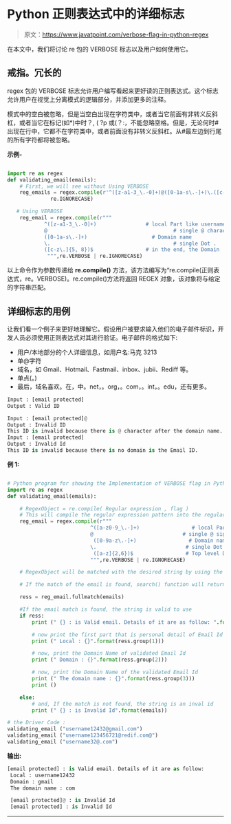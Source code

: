 # Python 正则表达式中的详细标志

> 原文：<https://www.javatpoint.com/verbose-flag-in-python-regex>

在本文中，我们将讨论 re 包的 VERBOSE 标志以及用户如何使用它。

## 戒指。冗长的

regex 包的 VERBOSE 标志允许用户编写看起来更好读的正则表达式。这个标志允许用户在视觉上分离模式的逻辑部分，并添加更多的注释。

模式中的空白被忽略，但是当空白出现在字符类中，或者当它前面有非转义反斜杠，或者当它在标记(如*)中时？, ( ?p 或(？:，不能忽略空格。但是，无论何时#出现在行中，它都不在字符类中，或者前面没有非转义反斜杠。从#最左边到行尾的所有字符都将被忽略。

**示例-**

```py

import re as regex
def validating_email(emails):
    # First, we will see without Using VERBOSE
    reg_emails = regex.compile(r'^([z-a1-3_\.-0]+)@([0-1a-s\.-]+)\.([c-z\.]{5, 8})$',
              re.IGNORECASE)

   # Using VERBOSE
    reg_email = regex.compile(r"""
            ^([z-a1-3_\.-0]+)                # local Part like username
            @                                         # single @ character
            ([0-1a-s\.-]+)                     # Domain name
            \.                                        # single Dot .
            ([c-z\.]{5, 8})$                 # in the end, the Domain  
             """,re.VERBOSE | re.IGNORECASE) 

```

以上命令作为参数传递给 **re.compile()** 方法，该方法编写为“re.compile(正则表达式，re。VERBOSE)。re.compile()方法将返回 REGEX 对象，该对象将与给定的字符串匹配。

## 详细标志的用例

让我们看一个例子来更好地理解它。假设用户被要求输入他们的电子邮件标识，开发人员必须使用正则表达式对其进行验证。电子邮件的格式如下:

*   用户/本地部分的个人详细信息，如用户名:马克 3213
*   单@字符
*   域名，如 Gmail、Hotmail、Fastmail、inbox、jubii、Rediff 等。
*   单点(。)
*   最后，域名喜欢。在，中。net，。org，。com，。int，。edu，还有更多。

```py
Input : [email protected]
Output : Valid ID

Input : [email protected]@
Output : Invalid ID
This ID is invalid because there is @ character after the domain name.
Input : [email protected] 
Output : Invalid Id
This ID is invalid because there is no domain is the Email ID.

```

**例 1:**

```py

# Python program for showing the Implementation of VERBOSE flag in Python RegEX
import re as regex
def validating_email(emails):

    # RegexObject = re.compile( Regular expression , flag )
    # This will compile the regular expression pattern into the regular expression object. 
    reg_email = regex.compile(r"""
                           ^([a-z0-9_\.-]+)                 # local Part
                           @                             # single @ sign
                            ([0-9a-z\.-]+)                 # Domain name
                           \.                             # single Dot .
                            ([a-z]{2,6})$                 # Top level Domain     
                           """,re.VERBOSE | re.IGNORECASE)

    # RegexObject will be matched with the desired string by using the fullmatch() function.

    # If the match of the email is found, search() function will return the MatchObject instantly. 

    ress = reg_email.fullmatch(emails)

    #If the email match is found, the string is valid to use
    if ress:
        print (" {} : is Valid email. Details of it are as follow: ".format(emails))

        # now print the first part that is personal detail of Email Id user
        print (" Local : {}".format(ress.group(1)))

        # now, print the Domain Name of validated Email Id
        print (" Domain : {}".format(ress.group(2)))

        # now, print the Domain Name of the validated Email Id
        print (" The domain name : {}".format(ress.group(3)))
        print ()

    else:
        # and, If the match is not found, the string is an inval id
        print (" {} : is Invalid Id".format(emails))

# the Driver Code :
validating_email ("username12432@gmail.com")
validating_email ("username123456721@redif.com@")
validating_email ("username32@.com") 

```

**输出:**

```py
[email protected] : is Valid email. Details of it are as follow: 
 Local : username12432
 Domain : gmail
 The domain name : com

 [email protected]@ : is Invalid Id
 [email protected] : is Invalid Id

```

* * *